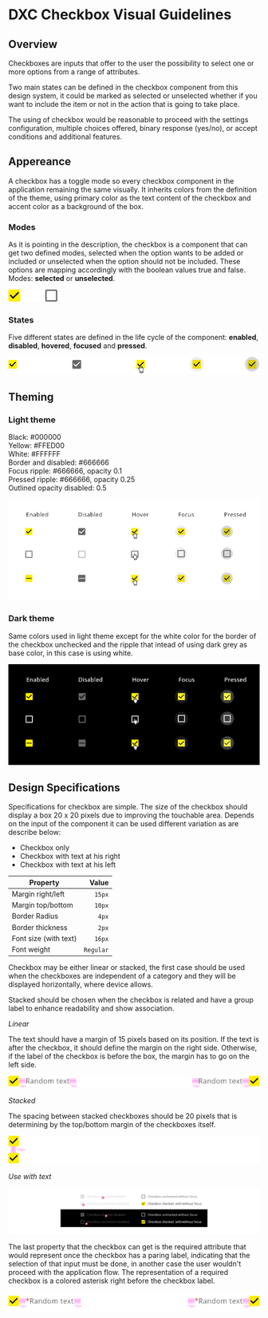 # DXC Checkbox Visual Guidelines

## Overview

Checkboxes are inputs that offer to the user the possibility to select one or more options from a range of attributes.

Two main states can be defined in the checkbox component from this design system, it could be marked as selected or unselected whether if you want to include the item or not in the action that is going to take place.

The using of checkbox would be reasonable to proceed with the settings configuration, multiple choices offered, binary response (yes/no), or accept conditions and additional features.

## Appereance

A checkbox has a toggle mode so every checkbox component in the application remaining the same visually. It inherits colors from the definition of the theme, using primary color as the text content of the checkbox and accent color as a background of the box.

### Modes

As it is pointing in the description, the checkbox is a component that can get two defined modes, selected when the option wants to be added or included or unselected when the option should not be included. These options are mapping accordingly with the boolean values true and false.
Modes: __selected__ or __unselected__.

![Checkbox modes](images/checkbox_modes.png)

### States

Five different states are defined in the life cycle of the component: __enabled__, __disabled__, __hovered__, __focused__ and __pressed__.

![Checkbox states](images/checkbox_states.png)

## Theming

### Light theme

Black: #000000  
Yellow: #FFED00  
White: #FFFFFF  
Border and disabled: #666666  
Focus ripple: #666666, opacity 0.1  
Pressed ripple: #666666, opacity 0.25  
Outlined opacity disabled: 0.5  

![Checkbox for light theme](images/checkbox_states_light.png)

### Dark theme

Same colors used in light theme except for the white color for the border of the checkbox unchecked and the ripple that intead of using dark grey as base color, in this case is using white.

![Checkbox for dark theme](images/checkbox_states_dark.png)

## Design Specifications

Specifications for checkbox are simple. The size of the checkbox should display a box 20 x 20 pixels due to improving the touchable area. Depends on the input of the component it can be used different variation as are describe below:

- Checkbox only
- Checkbox with text at his right
- Checkbox with text at his left

| Property           | Value|
|--------------------|------:|
| Margin right/left  | `15px`|
| Margin top/bottom  | `10px`|
| Border Radius      | `4px` |
| Border thickness   | `2px` |
| Font size (with text)| `16px` |
| Font weight        | `Regular` |

Checkbox may be either linear or stacked, the first case should be used when the checkboxes are independent of a category and they will be displayed horizontally, where device allows.

Stacked should be chosen when the checkbox is related and have a group label to enhance readability and show association.

*Linear*  

The text should have a margin of 15 pixels based on its position. If the text is after the checkbox, it should define the margin on the right side. Otherwise, if the label of the checkbox is before the box, the margin has to go on the left side.

![Checkbox design specifications for linear display](images/checkbox_linear.png)

*Stacked*  

The spacing between stacked checkboxes should be 20 pixels that is determining by the top/bottom margin of the checkboxes itself.

![Checkbox design specifications for stacked display](images/checkbox_stacked.png)

*Use with text*

![Checkbox design preview pairing with text](images/checkbox_combination.png)

The last property that the checkbox can get is the required attribute that would represent once the checkbox has a paring label, indicating that the selection of that input must be done, in another case the user wouldn't proceed with the application flow. 
The representation of a required checkbox is a colored asterisk right before the checkbox label.

 ![Checkbox design required field](images/checkbox_required.png)

